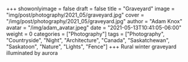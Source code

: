 +++
showonlyimage = false
draft = false
title = "Graveyard"
image = "img/post/photography/2021_05/graveyard.jpg"
cover = "/img/post/photography/2021_05/graveyard.jpg"
author = "Adam Knox"
avatar = "/img/adam_avatar.jpeg"
date = "2021-05-13T10:41:05-06:00"
weight = 0
categories = ["Photography"]
tags = ["Photography", "Countryside", "Night", "Architecture", "Canada", "Saskatchewan", "Saskatoon", "Nature", "Lights", "Fence"]
+++
Rural winter graveyard illuminated by aurora
